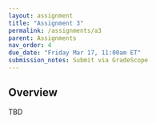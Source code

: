 ```yaml
---
layout: assignment
title: "Assignment 3"
permalink: /assignments/a3
parent: Assignments
nav_order: 4
due_date: "Friday Mar 17, 11:00am ET"
submission_notes: Submit via GradeScope
---
```





## Overview

TBD



